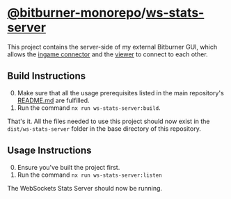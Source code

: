 # [@bitburner-monorepo](../..)/[ws-stats-server](#)
This project contains the server-side of my external Bitburner GUI, which allows the [ingame connector](../bitburner-scripts) and the [viewer](../ws-stats-viewer) to connect to each other.

## Build Instructions
0. Make sure that all the usage prerequisites listed in the main repository's [README.md](../..) are fulfilled.
1. Run the command `nx run ws-stats-server:build`.

That's it. All the files needed to use this project should now exist in the `dist/ws-stats-server` folder in the base directory of this repository.

## Usage Instructions
0. Ensure you've built the project first.
1. Run the command `nx run ws-stats-server:listen`

The WebSockets Stats Server should now be running.
